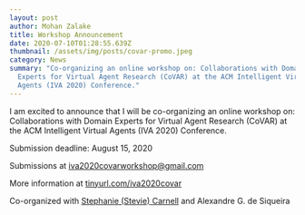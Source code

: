 ```yaml
---
layout: post
author: Mohan Zalake
title: Workshop Announcement
date: 2020-07-10T01:28:55.639Z
thumbnail: /assets/img/posts/covar-promo.jpeg
category: News
summary: "Co-organizing an online workshop on: Collaborations with Domain
  Experts for Virtual Agent Research (CoVAR) at the ACM Intelligent Virtual
  Agents (IVA 2020) Conference."
---
```

I am excited to announce that I will be co-organizing an online workshop on: Collaborations with Domain Experts for Virtual Agent Research (CoVAR) at the ACM Intelligent Virtual Agents (IVA 2020) Conference.

Submission deadline: August 15, 2020

Submissions at [iva2020covarworkshop@gmail.com](mailto:iva2020covarworkshop@gmail.com)

More information at [tinyurl.com/iva2020covar](http://tinyurl.com/iva2020covar)

Co-organized with [Stephanie (Stevie) Carnell](https://www.linkedin.com/in/ACoAABP8jd0BlsBoMIv1RHMVk7e8cX51WIVOGZE) and Alexandre G. de Siqueira